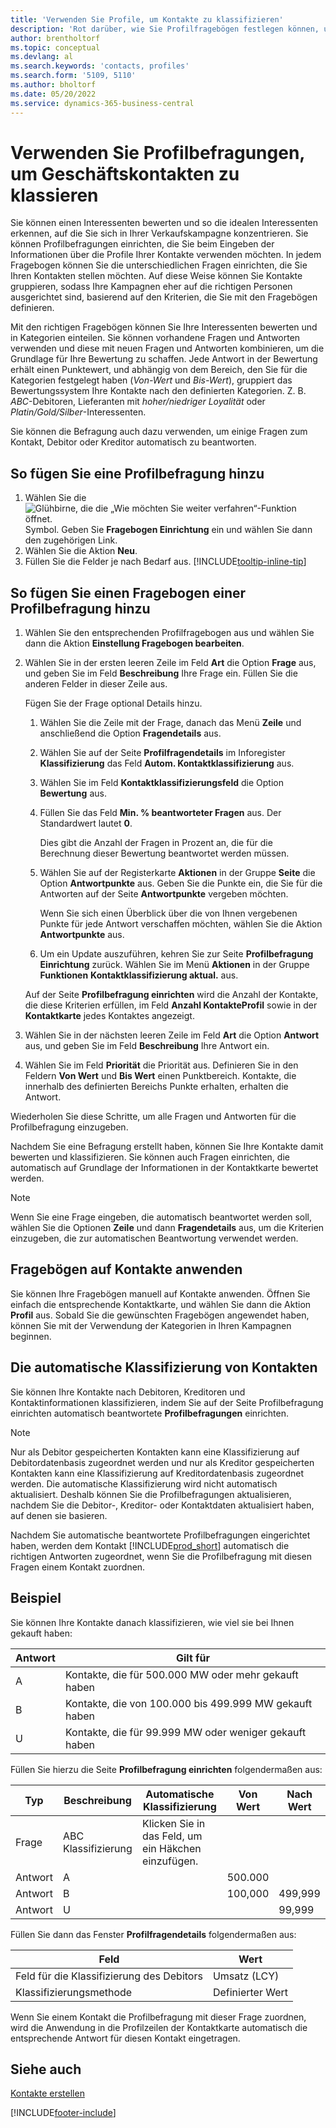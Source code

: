 ```yaml
---
title: 'Verwenden Sie Profile, um Kontakte zu klassifizieren'
description: 'Rot darüber, wie Sie Profilfragebögen festlegen können, um die Profile Ihrer Geschäftskontakte zu klassifizieren.'
author: brentholtorf
ms.topic: conceptual
ms.devlang: al
ms.search.keywords: 'contacts, profiles'
ms.search.form: '5109, 5110'
ms.author: bholtorf
ms.date: 05/20/2022
ms.service: dynamics-365-business-central
---
```


# Verwenden Sie Profilbefragungen, um Geschäftskontakten zu klassieren

Sie können einen Interessenten bewerten und so die idealen Interessenten erkennen, auf die Sie sich in Ihrer Verkaufskampagne konzentrieren. Sie können Profilbefragungen einrichten, die Sie beim Eingeben der Informationen über die Profile Ihrer Kontakte verwenden möchten. In jedem Fragebogen können Sie die unterschiedlichen Fragen einrichten, die Sie Ihren Kontakten stellen möchten. Auf diese Weise können Sie Kontakte gruppieren, sodass Ihre Kampagnen eher auf die richtigen Personen ausgerichtet sind, basierend auf den Kriterien, die Sie mit den Fragebögen definieren.  

Mit den richtigen Fragebögen können Sie Ihre Interessenten bewerten und in Kategorien einteilen. Sie können vorhandene Fragen und Antworten verwenden und diese mit neuen Fragen und Antworten kombinieren, um die Grundlage für Ihre Bewertung zu schaffen. Jede Antwort in der Bewertung erhält einen Punktewert, und abhängig von dem Bereich, den Sie für die Kategorien festgelegt haben (*Von-Wert* und *Bis-Wert*), gruppiert das Bewertungssystem Ihre Kontakte nach den definierten Kategorien. Z. B. *ABC*-Debitoren, Lieferanten mit *hoher/niedriger Loyalität* oder *Platin/Gold/Silber*-Interessenten.  

Sie können die Befragung auch dazu verwenden, um einige Fragen zum Kontakt, Debitor oder Kreditor automatisch zu beantworten.  

## So fügen Sie eine Profilbefragung hinzu

1. Wählen Sie die ![Glühbirne, die die „Wie möchten Sie weiter verfahren“-Funktion öffnet.](media/ui-search/search_small.png "Tell Me-Funktion") Symbol. Geben Sie **Fragebogen Einrichtung** ein und wählen Sie dann den zugehörigen Link.  
2. Wählen Sie die Aktion **Neu**.  
3. Füllen Sie die Felder je nach Bedarf aus. [!INCLUDE[tooltip-inline-tip](includes/tooltip-inline-tip_md.md)]  

## So fügen Sie einen Fragebogen einer Profilbefragung hinzu

1. Wählen Sie den entsprechenden Profilfragebogen aus und wählen Sie dann die Aktion **Einstellung Fragebogen bearbeiten**.  
2. Wählen Sie in der ersten leeren Zeile im Feld **Art** die Option **Frage** aus, und geben Sie im Feld **Beschreibung** Ihre Frage ein. Füllen Sie die anderen Felder in dieser Zeile aus.  

    Fügen Sie der Frage optional Details hinzu.

    1. Wählen Sie die Zeile mit der Frage, danach das Menü **Zeile** und anschließend die Option **Fragendetails** aus.  

    2. Wählen Sie auf der Seite **Profilfragendetails** im Inforegister **Klassifizierung** das Feld **Autom. Kontaktklassifizierung** aus.  

    3. Wählen Sie im Feld **Kontaktklassifizierungsfeld** die Option **Bewertung** aus.  

    4. Füllen Sie das Feld **Min. % beantworteter Fragen** aus. Der Standardwert lautet **0**.  

        Dies gibt die Anzahl der Fragen in Prozent an, die für die Berechnung dieser Bewertung beantwortet werden müssen.

    5. Wählen Sie auf der Registerkarte **Aktionen** in der Gruppe **Seite** die Option **Antwortpunkte** aus. Geben Sie die Punkte ein, die Sie für die Antworten auf der Seite **Antwortpunkte** vergeben möchten.

        Wenn Sie sich einen Überblick über die von Ihnen vergebenen Punkte für jede Antwort verschaffen möchten, wählen Sie die Aktion **Antwortpunkte** aus.

    6. Um ein Update auszuführen, kehren Sie zur Seite **Profilbefragung Einrichtung** zurück. Wählen Sie im Menü **Aktionen** in der Gruppe **Funktionen** **Kontaktklassifizierung aktual.** aus.

    Auf der Seite **Profilbefragung einrichten** wird die Anzahl der Kontakte, die diese Kriterien erfüllen, im Feld **Anzahl KontakteProfil** sowie in der **Kontaktkarte** jedes Kontaktes angezeigt.

3. Wählen Sie in der nächsten leeren Zeile im Feld **Art** die Option **Antwort** aus, und geben Sie im Feld **Beschreibung** Ihre Antwort ein.  
4. Wählen Sie im Feld **Priorität** die Priorität aus. Definieren Sie in den Feldern **Von Wert** und **Bis Wert** einen Punktbereich. Kontakte, die innerhalb des definierten Bereichs Punkte erhalten, erhalten die Antwort.  

Wiederholen Sie diese Schritte, um alle Fragen und Antworten für die Profilbefragung einzugeben.

Nachdem Sie eine Befragung erstellt haben, können Sie Ihre Kontakte damit bewerten und klassifizieren. Sie können auch Fragen einrichten, die automatisch auf Grundlage der Informationen in der Kontaktkarte bewertet werden.  

> [!NOTE]
> Wenn Sie eine Frage eingeben, die automatisch beantwortet werden soll, wählen Sie die Optionen **Zeile** und dann **Fragendetails** aus, um die Kriterien einzugeben, die zur automatischen Beantwortung verwendet werden.

## Fragebögen auf Kontakte anwenden

Sie können Ihre Fragebögen manuell auf Kontakte anwenden. Öffnen Sie einfach die entsprechende Kontaktkarte, und wählen Sie dann die Aktion **Profil** aus. Sobald Sie die gewünschten Fragebögen angewendet haben, können Sie mit der Verwendung der Kategorien in Ihren Kampagnen beginnen.  

## Die automatische Klassifizierung von Kontakten

Sie können Ihre Kontakte nach Debitoren, Kreditoren und Kontaktinformationen klassifizieren, indem Sie auf der Seite Profilbefragung einrichten automatisch beantwortete **Profilbefragungen** einrichten.  

> [!NOTE]
> Nur als Debitor gespeicherten Kontakten kann eine Klassifizierung auf Debitordatenbasis zugeordnet werden und nur als Kreditor gespeicherten Kontakten kann eine Klassifizierung auf Kreditordatenbasis zugeordnet werden. Die automatische Klassifizierung wird nicht automatisch aktualisiert. Deshalb können Sie die Profilbefragungen aktualisieren, nachdem Sie die Debitor-, Kreditor- oder Kontaktdaten aktualisiert haben, auf denen sie basieren.  

Nachdem Sie automatische beantwortete Profilbefragungen eingerichtet haben, werden dem Kontakt [!INCLUDE[prod_short](includes/prod_short.md)] automatisch die richtigen Antworten zugeordnet, wenn Sie die Profilbefragung mit diesen Fragen einem Kontakt zuordnen.  

## Beispiel

Sie können Ihre Kontakte danach klassifizieren, wie viel sie bei Ihnen gekauft haben:

|Antwort|Gilt für|
|--- |--- |
|A|Kontakte, die für 500.000 MW oder mehr gekauft haben|
|B|Kontakte, die von 100.000 bis 499.999 MW gekauft haben|
|U|Kontakte, die für 99.999 MW oder weniger gekauft haben|

Füllen Sie hierzu die Seite **Profilbefragung einrichten** folgendermaßen aus:

| Typ     | Beschreibung        | Automatische Klassifizierung     | Von Wert | Nach Wert |
|----------|--------------------|------------------------------|------------|----------|
| Frage | ABC Klassifizierung | Klicken Sie in das Feld, um ein Häkchen einzufügen. |            |          |
| Antwort   | A                  |                              | 500.000    |          |
| Antwort   | B                  |                              | 100,000    | 499,999  |
| Antwort   | U                  |                              |            | 99,999   |

Füllen Sie dann das Fenster **Profilfragendetails** folgendermaßen aus:

| Feld                         | Wert         |
|-------------------------------|---------------|
| Feld für die Klassifizierung des Debitors | Umsatz (LCY)   |
| Klassifizierungsmethode         | Definierter Wert |

Wenn Sie einem Kontakt die Profilbefragung mit dieser Frage zuordnen, wird die Anwendung in die Profilzeilen der Kontaktkarte automatisch die entsprechende Antwort für diesen Kontakt eingetragen.

## Siehe auch

[Kontakte erstellen](marketing-create-contact-companies.md)  


[!INCLUDE[footer-include](includes/footer-banner.md)]